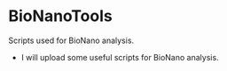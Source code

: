 # BioNanoTools
Scripts used for BioNano analysis.

* I will upload some useful scripts for BioNano analysis. 
